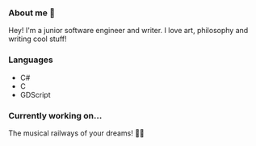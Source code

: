 ### About me 🦉
Hey! I'm a junior software engineer and writer. I love art, philosophy and writing cool stuff! 


### Languages
- C#
- C
- GDScript

### Currently working on...
The musical railways of your dreams! 🚂🤖
